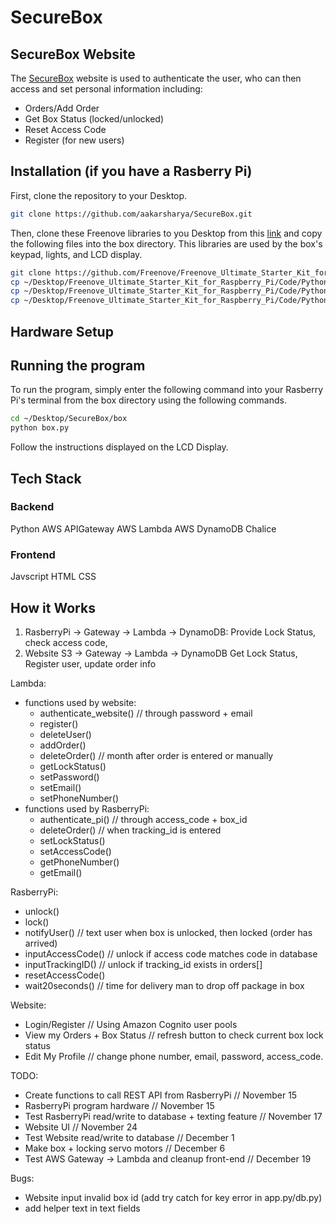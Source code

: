 # SecureBox

## SecureBox Website
The [SecureBox](https://aakarsharya.github.io/SecureBox/) website is used to authenticate the user, who can then access and set personal information including:
- Orders/Add Order
- Get Box Status (locked/unlocked)
- Reset Access Code
- Register (for new users) 

## Installation (if you have a Rasberry Pi)
First, clone the repository to your Desktop.
```bash
git clone https://github.com/aakarsharya/SecureBox.git
```
Then, clone these Freenove libraries to you Desktop from this [link](https://github.com/Freenove/Freenove_Ultimate_Starter_Kit_for_Raspberry_Pi) and copy the following files into the box directory. This libraries are used by the box's keypad, lights, and LCD display.
```bash
git clone https://github.com/Freenove/Freenove_Ultimate_Starter_Kit_for_Raspberry_Pi.git
cp ~/Desktop/Freenove_Ultimate_Starter_Kit_for_Raspberry_Pi/Code/Python_Code/22.1.1_MatrixKeypad/Keypad.py ~/Desktop/SecureBox/box
cp ~/Desktop/Freenove_Ultimate_Starter_Kit_for_Raspberry_Pi/Code/Python_Code/20.1.1_I2CLCD1602/Adafruit_LCD1602.py ~/Desktop/SecureBox/box
cp ~/Desktop/Freenove_Ultimate_Starter_Kit_for_Raspberry_Pi/Code/Python_Code/20.1.1_I2CLCD1602/PCF8574.py ~/Desktop/SecureBox/box
```

## Hardware Setup

## Running the program
To run the program, simply enter the following command into your Rasberry Pi's terminal from the box directory using the following commands.
```bash
cd ~/Desktop/SecureBox/box
python box.py
```
Follow the instructions displayed on the LCD Display.

## Tech Stack
### Backend
Python
AWS APIGateway
AWS Lambda
AWS DynamoDB
Chalice

### Frontend
Javscript
HTML
CSS

## How it Works
1. RasberryPi -> Gateway -> Lambda -> DynamoDB:		Provide Lock Status, check access code, 
2. Website S3 -> Gateway -> Lambda -> DynamoDB		Get Lock Status, Register user, update order info

Lambda:
- functions used by website:
	- authenticate_website()			// through password + email
	- register()				
	- deleteUser()				
	- addOrder()				
	- deleteOrder()						// month after order is entered or manually
	- getLockStatus()			
	- setPassword()				
	- setEmail()				
	- setPhoneNumber()			
- functions used by RasberryPi:	
	- authenticate_pi()					// through access_code + box_id
	- deleteOrder()						// when tracking_id is entered 
	- setLockStatus()			
	- setAccessCode()			
	- getPhoneNumber()			
	- getEmail()				
	
RasberryPi:
- unlock()						
- lock()						
- notifyUser() 							// text user when box is unlocked, then locked (order has arrived)
- inputAccessCode()						// unlock if access code matches code in database
- inputTrackingID()						// unlock if tracking_id exists in orders[]
- resetAccessCode()				
- wait20seconds()						// time for delivery man to drop off package in box

Website:
- Login/Register						// Using Amazon Cognito user pools
- View my Orders + Box Status			// refresh button to check current box lock status 
- Edit My Profile 						// change phone number, email, password, access_code.

TODO:
- Create functions to call REST API from RasberryPi				// November 15
- RasberryPi program hardware									// November 15
- Test RasberryPi read/write to database + texting feature		// November 17
- Website UI 											        // November 24
- Test Website read/write to database 							// December 1
- Make box + locking servo motors								// December 6
- Test AWS Gateway -> Lambda and cleanup front-end				// December 19

Bugs:
- Website input invalid box id (add try catch for key error in app.py/db.py)
- add helper text in text fields
